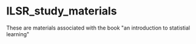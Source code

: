 # ILSR_study_materials
These are materials associated with the book "an introduction to statistial learning"
